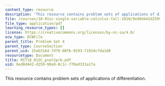 ```yaml
---
content_type: resource
description: 'This resource contains problem sets of applications of differentiation. '
file: /courses/18-01sc-single-variable-calculus-fall-2010/9ed0d442d25990a98c1c770ad331a17a_MIT18_01SC_pset2prb.pdf
file_type: application/pdf
learning_resource_types: []
license: https://creativecommons.org/licenses/by-nc-sa/4.0/
ocw_type: OCWFile
parent_title: Problem Set 4
parent_type: CourseSection
parent_uid: 25ab3164-7d79-08fb-9293-7192dc7da1d0
resourcetype: Document
title: MIT18_01SC_pset2prb.pdf
uid: 9ed0d442-d259-90a9-8c1c-770ad331a17a
---
```

This resource contains problem sets of applications of differentiation. 